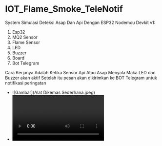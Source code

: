 # IOT_Flame_Smoke_TeleNotif

System Simulasi Deteksi Asap Dan Api Dengan ESP32 Nodemcu Devkit v1:
1. Esp32
2. MQ2 Sensor
3. Flame Sensor
4. LED
5. Buzzer
6. Board
7. Bot Telegram

Cara Kerjanya Adalah Ketika Sensor Api Atau Asap Menyala Maka LED dan Buzzer akan aktif
Setelah itu pesan akan dikirimkan ke BOT Telegram untuk notifikasi peringatan 

- ![Gambar](Alat Dikemas Sederhana.jpeg)
- ![Latihan](Test.mp4)
